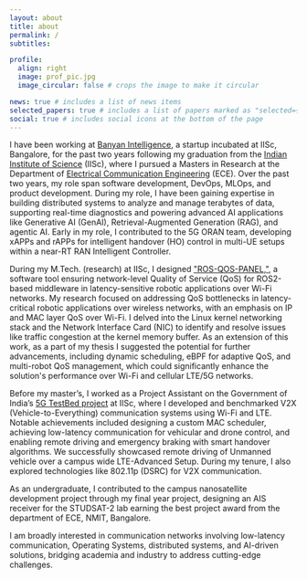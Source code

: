 ```yaml
---
layout: about
title: about
permalink: /
subtitles: 

profile:
  align: right
  image: prof_pic.jpg
  image_circular: false # crops the image to make it circular

news: true # includes a list of news items
selected_papers: true # includes a list of papers marked as "selected={true}"
social: true # includes social icons at the bottom of the page
---
```

I have been working at [Banyan Intelligence](https://www.linkedin.com/company/banyan-intelligence/posts/?feedView=all), a startup incubated at IISc, Bangalore, for the past two years  following my graduation from the [Indian Institute of Science](https://iisc.ac.in/) (IISc), where I pursued a Masters in Research at the Department of [Electrical Communication Engineering](https://ece.iisc.ac.in/) (ECE). Over the past two years, my role span software development, DevOps, MLOps, and product development. During my role, I have been gaining expertise in building distributed systems to analyze and manage terabytes of data, supporting real-time diagnostics and powering advanced AI applications like Generative AI (GenAI), Retrieval-Augmented Generation (RAG), and agentic AI. Early in my role, I contributed to the 5G ORAN team, developing xAPPs and rAPPs for intelligent handover (HO) control in multi-UE setups within a near-RT RAN Intelligent Controller.

During my M.Tech. (research) at IISc, I designed ["ROS-QOS-PANEL,"](https://youtu.be/_w7xB8eT8B8), a software tool ensuring network-level Quality of Service (QoS) for ROS2-based middleware in latency-sensitive robotic applications over Wi-Fi networks. My research focused on addressing QoS bottlenecks in latency-critical robotic applications over wireless networks, with an emphasis on IP and MAC layer QoS over Wi-Fi. I delved into the Linux kernel networking stack and the Network Interface Card (NIC) to identify and resolve issues like traffic congestion at the kernel memory buffer. As an extension of this work, as a part of my thesis I suggested the potential for further advancements, including dynamic scheduling, eBPF for adaptive QoS, and multi-robot QoS management, which could significantly enhance the solution's performance over Wi-Fi and cellular LTE/5G networks.

Before my master’s, I worked as a Project Assistant on the Government of India’s [5G TestBed project](https://ece.iisc.ac.in/~5G-Testbed/) at IISc, where I developed and benchmarked V2X (Vehicle-to-Everything) communication systems using Wi-Fi and LTE. Notable achievements included designing a custom MAC scheduler, achieving low-latency communication for vehicular and drone control, and enabling remote driving and emergency braking with smart handover algorithms. We successfully showcased remote driving of Unmanned vehicle over a campus wide LTE-Advanced Setup. During my tenure, I also explored technologies like 802.11p (DSRC) for V2X communication. 

As an undergraduate, I contributed to the campus nanosatellite development project through my final year project, designing an AIS receiver for the STUDSAT-2 lab earning the best project award from the department of ECE, NMIT, Bangalore. 

I am broadly interested in communication networks involving low-latency communication, Operating Systems, distributed systems, and AI-driven solutions, bridging academia and industry to address cutting-edge challenges.
